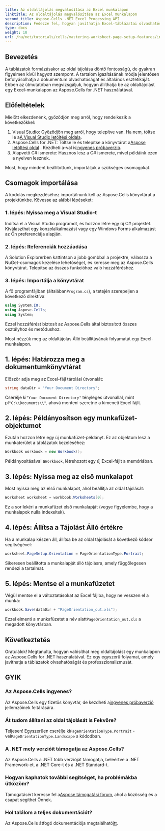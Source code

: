 ```yaml
---
title: Az oldaltájolás megvalósítása az Excel munkalapon
linktitle: Az oldaltájolás megvalósítása az Excel munkalapon
second_title: Aspose.Cells .NET Excel Processing API
description: Fedezze fel, hogyan javíthatja Excel-táblázatai olvashatóságát és megjelenítését az oldaltájolás megváltoztatásával az Aspose.Cells for .NET segítségével. Ez a lépésenkénti útmutató végigvezeti Önt a folyamaton, világos példával.
type: docs
weight: 18
url: /hu/net/tutorials/cells/mastering-worksheet-page-setup-features/implement-page-orientation-in-excel-worksheet/
---
```

## Bevezetés

A táblázatok formázásakor az oldal tájolása döntő fontosságú, de gyakran figyelmen kívül hagyott szempont. A tartalom igazításának módja jelentősen befolyásolhatja a dokumentum olvashatóságát és általános esztétikáját. Ebben az útmutatóban megvizsgáljuk, hogyan állíthatja be az oldaltájolást egy Excel-munkalapon az Aspose.Cells for .NET használatával.

## Előfeltételek

Mielőtt elkezdenénk, győződjön meg arról, hogy rendelkezik a következőkkel:

1. Visual Studio: Győződjön meg arról, hogy telepítve van. Ha nem, töltse le a[A Visual Studio letöltési oldala](https://visualstudio.microsoft.com/vs/).
2.  Aspose.Cells for .NET: Töltse le és telepítse a könyvtárat a[Aspose letöltési oldal](https://releases.aspose.com/cells/net/) . Kezdheti a-val is[ingyenes próbaverzió](https://releases.aspose.com/).
3. Alapvető C# ismerete: Hasznos lesz a C# ismerete, mivel példáink ezen a nyelven lesznek.

Most, hogy mindent beállítottunk, importáljuk a szükséges csomagokat.

## Csomagok importálása

A kódolás megkezdéséhez importálnunk kell az Aspose.Cells könyvtárat a projektünkbe. Kövesse az alábbi lépéseket:

### 1. lépés: Nyissa meg a Visual Studio-t

Indítsa el a Visual Studio programot, és hozzon létre egy új C# projektet. Kiválaszthat egy konzolalkalmazást vagy egy Windows Forms alkalmazást az Ön preferenciája alapján.

### 2. lépés: Referenciák hozzáadása

A Solution Explorerben kattintson a jobb gombbal a projektre, válassza a NuGet-csomagok kezelése lehetőséget, és keresse meg az Aspose.Cells könyvtárat. Telepítse az összes funkcióhoz való hozzáféréshez.

### 3. lépés: Importálja a könyvtárat

 A fő programfájlban (általában`Program.cs`), a tetején szerepeljen a következő direktíva:

```csharp
using System.IO;
using Aspose.Cells;
using System;
```

Ezzel hozzáférést biztosít az Aspose.Cells által biztosított összes osztályhoz és metódushoz.

Most nézzük meg az oldaltájolás Álló beállításának folyamatát egy Excel-munkalapon.

## 1. lépés: Határozza meg a dokumentumkönyvtárat

Először adja meg az Excel-fájl tárolási útvonalát:

```csharp
string dataDir = "Your Document Directory";
```

 Cserélje ki`"Your Document Directory"` tényleges útvonallal, mint pl`"C:\\Documents\\"`, ahová menteni szeretné a kimeneti Excel fájlt.

## 2. lépés: Példányosítson egy munkafüzet-objektumot

Ezután hozzon létre egy új munkafüzet-példányt. Ez az objektum lesz a munkaterület a táblázatok kezeléséhez:

```csharp
Workbook workbook = new Workbook();
```

 Példányosításával a`Workbook`, létrehozott egy új Excel-fájlt a memóriában.

## 3. lépés: Nyissa meg az első munkalapot

Most nyissa meg az első munkalapot, ahol beállítja az oldal tájolását:

```csharp
Worksheet worksheet = workbook.Worksheets[0];
```

Ez a sor lekéri a munkafüzet első munkalapját (vegye figyelembe, hogy a munkalapok nulla indexeltek).

## 4. lépés: Állítsa a Tájolást Álló értékre

Ha a munkalap készen áll, állítsa be az oldal tájolását a következő kódsor segítségével:

```csharp
worksheet.PageSetup.Orientation = PageOrientationType.Portrait;
```

Sikeresen beállította a munkalapját álló tájolásra, amely függőlegesen rendezi a tartalmat.

## 5. lépés: Mentse el a munkafüzetet

Végül mentse el a változtatásokat az Excel fájlba, hogy ne vesszen el a munka:

```csharp
workbook.Save(dataDir + "PageOrientation_out.xls");
```

 Ezzel elmenti a munkafüzetet a név alatt`PageOrientation_out.xls` a megadott könyvtárban.

## Következtetés

Gratulálok! Megtanulta, hogyan valósíthat meg oldaltájolást egy munkalapon az Aspose.Cells for .NET használatával. Ez egy egyszerű folyamat, amely javíthatja a táblázatok olvashatóságát és professzionalizmusát.

## GYIK

### Az Aspose.Cells ingyenes?

 Az Aspose.Cells egy fizetős könyvtár, de kezdheti a[ingyenes próbaverzió](https://releases.aspose.com/) jellemzőinek feltárására.

### Át tudom állítani az oldal tájolását is Fekvőre?

 Teljesen! Egyszerűen cserélje ki`PageOrientationType.Portrait` -vel`PageOrientationType.Landscape` a kódodban.

### A .NET mely verzióit támogatja az Aspose.Cells?

Az Aspose.Cells a .NET több verzióját támogatja, beleértve a .NET Framework-et, a .NET Core-t és a .NET Standard-t.

### Hogyan kaphatok további segítséget, ha problémákba ütközöm?

 Támogatásért keresse fel a[Aspose támogatási fórum](https://forum.aspose.com/c/cells/9), ahol a közösség és a csapat segíthet Önnek.

### Hol találom a teljes dokumentációt?

 Az Aspose.Cells átfogó dokumentációja megtalálható[itt](https://reference.aspose.com/cells/net/).